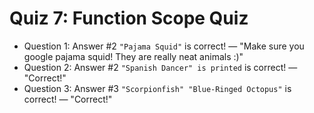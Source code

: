 # Quiz 7: Function Scope Quiz

- Question 1: Answer #2 `"Pajama Squid"` is correct! — "Make sure you google pajama squid! They are really neat animals :)"
- Question 2: Answer #2 `"Spanish Dancer" is printed` is correct! — "Correct!"
- Question 3: Answer #3 `"Scorpionfish" "Blue-Ringed Octopus"` is correct! — "Correct!"
